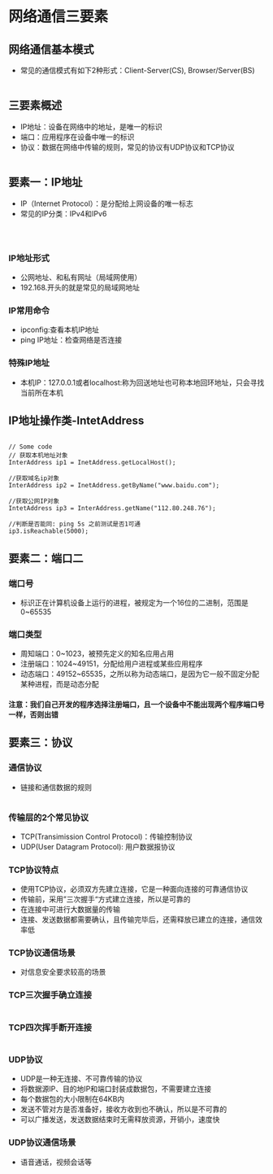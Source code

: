 # 网络通信三要素

## 网络通信基本模式

* 常见的通信模式有如下2种形式：Client-Server(CS), Browser/Server(BS)

<figure><img src="../.gitbook/assets/image (24) (1).png" alt=""><figcaption></figcaption></figure>

## 三要素概述

* IP地址：设备在网络中的地址，是唯一的标识
* 端口：应用程序在设备中唯一的标识
* 协议：数据在网络中传输的规则，常见的协议有UDP协议和TCP协议

<figure><img src="../.gitbook/assets/image (25).png" alt=""><figcaption></figcaption></figure>

## 要素一：IP地址

* IP（Internet Protocol）：是分配给上网设备的唯一标志
* 常见的IP分类：IPv4和IPv6

<figure><img src="../.gitbook/assets/image (26).png" alt=""><figcaption></figcaption></figure>

<figure><img src="../.gitbook/assets/image (2) (6).png" alt=""><figcaption></figcaption></figure>

<figure><img src="../.gitbook/assets/image (1) (6).png" alt=""><figcaption></figcaption></figure>

### IP地址形式

* 公网地址、和私有网址（局域网使用）
* 192.168.开头的就是常见的局域网地址

### IP常用命令

* ipconfig:查看本机IP地址
* ping IP地址：检查网络是否连接

### 特殊IP地址

* 本机IP：127.0.0.1或者localhost:称为回送地址也可称本地回环地址，只会寻找当前所在本机

## IP地址操作类-IntetAddress

<figure><img src="../.gitbook/assets/image (3) (1) (3).png" alt=""><figcaption></figcaption></figure>

```
// Some code
// 获取本机地址对象
InterAddress ip1 = InetAddress.getLocalHost();

//获取域名ip对象
InterAddress ip2 = InetAddress.getByName("www.baidu.com");

//获取公网IP对象
IntetAddress ip3 = InterAddress.getName("112.80.248.76");

//判断是否能同: ping 5s 之前测试是否1可通
ip3.isReachable(5000);
```

## 要素二：端口二

### 端口号

* 标识正在计算机设备上运行的进程，被规定为一个16位的二进制，范围是0\~65535

### 端口类型

* 周知端口：0\~1023，被预先定义的知名应用占用
* 注册端口：1024\~49151，分配给用户进程或某些应用程序
* 动态端口：49152\~65535，之所以称为动态端口，是因为它一般不固定分配某种进程，而是动态分配

#### 注意：我们自己开发的程序选择注册端口，且一个设备中不能出现两个程序端口号一样，否则出错

## 要素三：协议

### 通信协议

* 链接和通信数据的规则

<figure><img src="../.gitbook/assets/image (2) (1) (3).png" alt=""><figcaption></figcaption></figure>

### 传输层的2个常见协议

* TCP(Transimission Control Protocol)：传输控制协议
* UDP(User Datagram Protocol): 用户数据报协议

### TCP协议特点

* 使用TCP协议，必须双方先建立连接，它是一种面向连接的可靠通信协议
* 传输前，采用”三次握手“方式建立连接，所以是可靠的
* 在连接中可进行大数据量的传输
* 连接、发送数据都需要确认，且传输完毕后，还需释放已建立的连接，通信效率低

### TCP协议通信场景

* 对信息安全要求较高的场景

### TCP三次握手确立连接

<figure><img src="../.gitbook/assets/image (1) (1) (2).png" alt=""><figcaption></figcaption></figure>

### TCP四次挥手断开连接

<figure><img src="../.gitbook/assets/image (1) (1) (1) (3).png" alt=""><figcaption></figcaption></figure>

### UDP协议

* UDP是一种无连接、不可靠传输的协议
* 将数据源IP、目的地IP和端口封装成数据包，不需要建立连接
* 每个数据包的大小限制在64KB内
* 发送不管对方是否准备好，接收方收到也不确认，所以是不可靠的
* 可以广播发送，发送数据结束时无需释放资源，开销小，速度快

### UDP协议通信场景

* 语音通话，视频会话等
